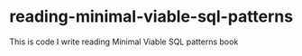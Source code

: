 # reading-minimal-viable-sql-patterns
This is code I write reading Minimal Viable SQL patterns book
